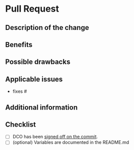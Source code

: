 <!-- Please do not bump the Chart version! -->

# Pull Request

## Description of the change

<!-- Describe the scope of your change - i.e. what the change does. -->

## Benefits

<!-- What benefits will be realized by the code change? -->

## Possible drawbacks

<!-- Describe any known limitations with your change -->

## Applicable issues

<!-- Enter any applicable Issues here (You can reference an issue using #) -->
- fixes #

## Additional information

<!-- If there's anything else that's important and relevant to your pull request, mention that information here.-->

## Checklist <!-- [Place an '[X]' (no spaces) in all applicable fields. Please remove unrelated fields.] -->

- [ ] DCO has been [signed off on the commit](https://docs.github.com/en/github/authenticating-to-github/signing-commits).
- [ ] (optional) Variables are documented in the README.md

